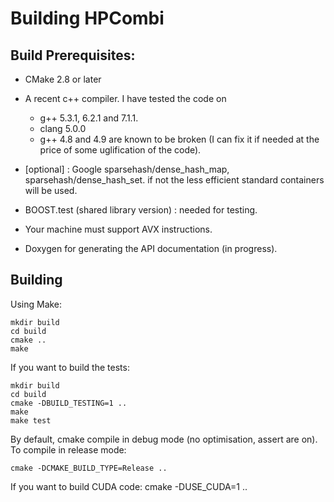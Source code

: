 # Building HPCombi

## Build Prerequisites:

- CMake 2.8 or later

- A recent c++ compiler. I have tested the code on
  * g++ 5.3.1, 6.2.1 and 7.1.1.
  * clang 5.0.0
  * g++ 4.8 and 4.9 are known to be broken (I can fix it if needed at the price
  of some uglification of the code).

- [optional] : Google sparsehash/dense_hash_map, sparsehash/dense_hash_set.
  if not the less efficient standard containers will be used.

- BOOST.test (shared library version) : needed for testing.

- Your machine must support AVX instructions.

- Doxygen for generating the API documentation (in progress).

## Building

Using Make:

    mkdir build
    cd build
    cmake ..
    make

If you want to build the tests:

    mkdir build
    cd build
    cmake -DBUILD_TESTING=1 ..
    make
    make test

By default, cmake compile in debug mode (no optimisation, assert are on). To
compile in release mode:

    cmake -DCMAKE_BUILD_TYPE=Release ..


If you want to build CUDA code:
    cmake -DUSE_CUDA=1 ..
